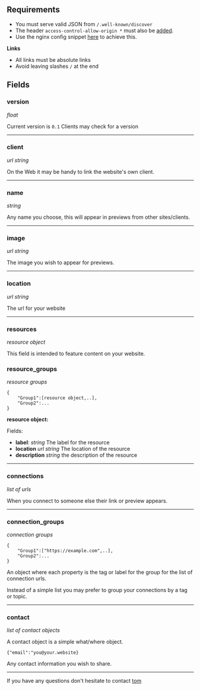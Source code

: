 ## Requirements

* You must serve valid JSON from `/.well-known/discover`
* The header `access-control-allow-origin *` must also be [added](https://developer.mozilla.org/en-US/docs/Web/HTTP/CORS).
* Use the nginx config snippet [here](https://codeberg.org/onasaft/Discover/src/branch/master/Docs/Hosting/nginx.md) to achieve this.

**Links**
* All links must be absolute links
* Avoid leaving slashes `/` at the end

## Fields

### version
*float*

Current version is `0.1`
Clients may check for a version

---
### client
*url string*

On the Web it may be handy to link the website's own client.

---
### name
*string*

Any name you choose, this will appear in previews from other sites/clients.

---
### image
*url string*

The image you wish to appear for previews.

---
### location
*url string*

The url for your website

---
### resources
*resource object*

This field is intended to feature content on your website.

### resource_groups
*resource groups*

```
{
    "Group1":[resource object,..],
    "Group2":...
}
```

**resource object:**

Fields:
* **label**: *string* The label for the resource
* **location** *url string* The location of the resource
* **description** *string* the description of the resource

---
### connections
*list of urls*

When you connect to someone else their link or preview appears.

---
### connection_groups
*connection groups*

```
{
    "Group1":["https://example.com",..],
    "Group2":...
}
```

An object where each property is the tag or label for the group for the list of connection urls.

Instead of a simple list you may prefer to group your connections by a tag or topic.

---
### contact
*list of contact objects*

A contact object is a simple what/where object.

`{"email":"you@your.website}`

Any contact information you wish to share.

---

If you have any questions don't hesitate to contact [tom](https://tomfasano.net/contact)
